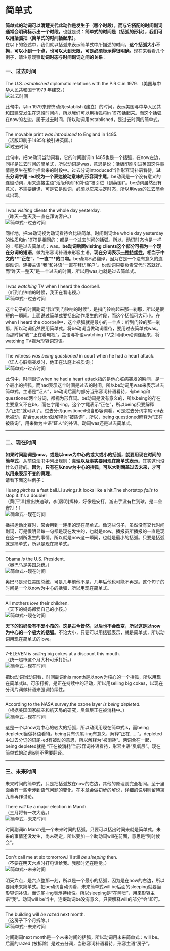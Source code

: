 # 简单式

**简单式的动词可以清楚交代此动作是发生于（哪个时段）**。<b>而与它搭配的时间副词通常会明确标示出一个时段。</b>也就是说：<b>**简单式的时间是（括弧的形状）**，我们可以**用括弧把（简单式的时间括起来）**</b>。  
在以下的叙述中，我们就以括弧来表示简单式中所描述的时间，<b>这个括弧大小不拘，可以小到一个点，也可以大到无限，可是必须标示得很明确。</b>现在来看看几个例子，请注意观察<b>**动词时态**与**时间副词**之间的关系</b>：


### 一、过去时间 



>  
The U.S. <em>established</em> diplomatic relations with the P.R.C.in 1979.  （美国与中华人民共和国于1979 年建交。）  
![过去时间](http://ww2.sinaimg.cn/large/92c4e634gw1f17c6yz04kj209z04ha9z.jpg)

此句中，以in 1979来修饰动词establish (建立）的时间，表示美国与中华人民共和国建交发生在这段时间内，所以我们可以用括弧将in 1979括起来。而这个括弧在now的左边，属于过去时间，所以动词用established，是过去时间的简单式。

----
>  
The movable print <em>was introduced</em> to England in 1485.  
（活版印刷于1485年被引进英国。）  
![过去时间](http://ww4.sinaimg.cn/large/92c4e634gw1f17cft9lrdj20am054dfq.jpg)

此句中，把be动词当动词看，它的时间副词in 1485也是一个括弧，在now左边，同样是过去时间的简单式，所以动词是was，意思是说：活版印刷引进英国这件事情是发生在那个括出来的时段中。过去分词introduced当作形容词补语看待，**过去分词字尾 -ed视为一个表达被动意味的形容词字尾**。be动词是一个没有意义的连缀动词，用来连接主语“活版印刷”和补语“被引进（到英国)”。be动词虽然没有意义，不需要翻译，可是它是动词，必须以它来决定时态，所以用was的过去简单式出现。

----
>  
I <em>was visiting</em> clients the whole day yesterday.  
（昨天一整天我一直在拜访客户。）  
![简单式--过去时间](http://ww2.sinaimg.cn/large/92c4e634gw1f17cs8h0qwj20bz04paa0.jpg)

同样地，把be动词视为动词看待会比较简单。时间副词the whole day yesterday的性质和in 1979是相同的：都是一个过去时间的括弧。所以，动词时态也是一样的：都是过去简单式：was。<b>be动词后面visiting clients这个部分可视为一个现在分词的短语</b>，做为形容词补语来形容主语。<b>**现在分词**表示<u>一种持续性</u>，相当于中文的**“正在”、“一直”**的口吻。</b>be动词不必翻译，因为它是一个没有意义的连缀动词，连接主语“我”和补语“一直在拜访客户”。be动词只要负责交代时态就好。而“昨天一整天”是一个过去的时间，所以用was,也就是过去简单式。

----
>  
I <em>was watching</em> TV when I heard the doorbell.  
（听到门钤响的时候，我正在看电视。）  
![简单式--过去时间](http://ww2.sinaimg.cn/large/92c4e634gw1f17ctyhw9rj20bf03zmx4.jpg)

这个句子的时间副词“我听到门铃响的时候”，是指门铃响起来那一刹那，所以是很短的一瞬间。上面说过简单式要括出动作发生的时段，而这个括弧可大可小。在when I heard the doorbell中，这个括弧就是最小的一个点：听到门铃的那一刹那，所以动词仍然要用简单式。将be动词当做动词看待，要用过去简单式was。而那时候“我”“正在看电视”。主语与补语watching TV之间用be动词连起来，将watching TV视为形容词短语。

----

>  
The witness <em>was being questioned</em> in court when he had a heart attack.  
（证人心脏病突发时，他正在法庭上被质询。）  
![简单式--过去时间](http://ww2.sinaimg.cn/large/92c4e634gw1f17cygf9jmj20bf04hglk.jpg)

此句中，时间副词when he had a heart attack指的是他心脏病突发的瞬间，是一个最小的括弧。而had表示这个时间是过去的时间，所以be动词用was来表示过去简单式。主语是“证人”，be动词后面的部分当形容词补语看待，有being和questioned两个分词，都视为形容词。be动词是没有意义的，所以being的存在主要意义不在be，而在字尾-ing。这个字尾表示“正在”，所以being只要解释为“正在”就可以了。过去分词questioned也当形容词看，可是过去分词字尾-ed表示被动，配合question就解释为“被质询”，所以，being questioned解释为“正在被质询”，用来做为主语“证人”的补语。动词was还是过去简单式。



---


### 二、现在时间


**如果时间副词是now，或是以now为中心的或大或小的括弧，就要用现在时间的简单式**。从前语法书中列出规则：**真理以及事实要用现在简单式表示**。其实这也没什么好背的。**因为，只有在以now为中心的括弧，可以大到涵盖过去未来，才可以用来表示不变的真理**。  
请看下面这些例子：


>  
Huang <em>pitches</em> a fast ball.Li <em>swings</em>.It looks like a hit.The
shortstop <em>fails</em> to stop it.It's a double!  
（黄[平洋]投出快速球，李[居明]挥棒，好像是安打，游击手没有拦到球，是二垒安打！）  
![简单式--现在时间](http://ww1.sinaimg.cn/large/92c4e634gw1f17dajenqzj20ag04m745.jpg)

播报运动比赛时，常会用到一连串的现在简单式。像这些句子，虽然没有交代时间副词，可是很明显每一句都是现在发生的，也就是now。播报员所播报的一直是现在这一刻所发生的事情，所以就是now这一瞬间，也就是最小的括弧。只要是括弧就是简单式，所以是现在简单式。

----

>  
Obama <em>is</em> the U.S. President.  
（奥巴马是美国总统。）  
![简单式--现在时间](http://ww1.sinaimg.cn/large/92c4e634gw1f17ddat9jsj20a203x744.jpg)  

奥巴马是现任美国总统，可是几年前他不是，几年后他也可能不再是。这个句子的时间是一个以now为中心的括弧，所以用现在简单式。

----

>  
All mothers <em>love</em> their children.  
（天下的妈妈都爱自己的小孩。）  
![简单式--现在时间](http://ww1.sinaimg.cn/large/92c4e634gw1f17dm7q94uj20ar03xjr9.jpg) 

**天下的妈妈没有不爱小孩的。这是古今皆然，以后也不会改变，所以这是以now为中心的一个极大的括弧**。不论大小，只要可以用括弧表示，就是简单式，所以动词用现在简单式的love。

----
>  
7-ELEVEN <em>is selling</em> big cokes at a discount this mouth.  
（统一超市这个月大杯可乐打折。）  
![简单式--现在时间](http://ww1.sinaimg.cn/large/92c4e634gw1f17ds2x1sgj209o047jra.jpg)   

把be动词当动词看，时间副词this month是以now为核心的一个括弧，所以用现在简单式is。可乐打折，是正在持续中的活动，所以用selling big cokes，以现在分词片词做补语来强调持续性。

----

>  
According to the NASA survey,the ozone layer <em>is being depleted</em>.  
（根据美国国家航空和航天局的研究，臭氧层正在被消耗中。）  
![简单式--现在时间](http://ww1.sinaimg.cn/large/92c4e634gw1f17dy7dgpkj20ae03t0sl.jpg)


这是一个以now为中心的较大的括弧，所以动词用现在简单式is，而being depleted当做补语看待。being只有词尾-ing有意义，解释“正在……”。depleted中过去分词的词尾-ed有被动的意思，所以解释为“被消耗”。两词合在一起，being depleted就是 “正在被消耗”当形容词补语看待，形容主语“臭氧层”。现在简单式的动词is则不需要翻译。

---



### 三、未来时间


未来时间的简单式，只是把括弧放在now的右边，其他的原理则完全相同。至于里面会有一些牵涉到语气问题的变化，在本章会做初步的解说，详细的说明则留待第九章再作讨论。


>  
There <em>will be</em> a major election in March.  
（三月将有一次大选。）  
![简单式--未来时间](http://ww2.sinaimg.cn/large/92c4e634gw1f17e32vwc1j20d304mq2v.jpg)

时间副词in March是一个未来时间的括弧。只要可以括出时间来就是简单式。未来的事情还没发生，尚未确定，所以要加一个助动词will在前面，意思是“到时候会”。

----

>  
Don't call me at six tomorrow.I'll still <em>be sleeping</em> then.  
（不要在明天六点时打电话给我。我那时还在睡觉。）  
![简单式--未来时间](http://ww4.sinaimg.cn/large/92c4e634gw1f17e8g3r9pj20cs04vglj.jpg)

明天六点，是六点整那一刻，所以是一个最小的括弧，因为是在now的右边，所以要用未来简单式。把be动词当动词看，未来简单式will be后面的sleeping就要当形容词补语。而词尾-ing表示持续性。所以sleeping是“在睡觉”，用来形容主语“我”。动词will be当中，连缀动词be没有意义，只要解释will的部分“会”即可。

----

>  
The building will <em>be razed</em> next month.  
（这房子下个月拆除。）  
![简单式--未来时间](http://ww4.sinaimg.cn/large/92c4e634gw1f17eaob2kxj20cr04l0so.jpg)  

时间副词next month是一个未来时间的括弧，所以动词用未来简单式：will be。后面的razed (被拆除）是过去分词，当形容词补语看待，形容主语“房子”。